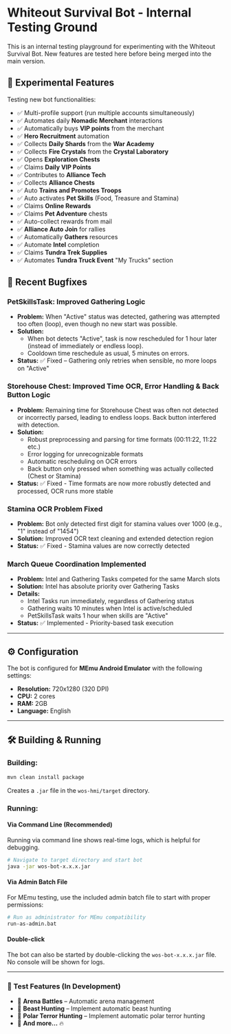 # Whiteout Survival Bot - Internal Testing Ground

This is an internal testing playground for experimenting with the Whiteout Survival Bot. New features are tested here before being merged into the main version.

## 🧪 Experimental Features

Testing new bot functionalities:

- ✅ Multi-profile support (run multiple accounts simultaneously)
- ✅ Automates daily **Nomadic Merchant** interactions
- ✅ Automatically buys **VIP points** from the merchant
- ✅ **Hero Recruitment** automation
- ✅ Collects **Daily Shards** from the **War Academy**
- ✅ Collects **Fire Crystals** from the **Crystal Laboratory**
- ✅ Opens **Exploration Chests**
- ✅ Claims **Daily VIP Points**
- ✅ Contributes to **Alliance Tech**
- ✅ Collects **Alliance Chests**
- ✅ Auto **Trains and Promotes Troops**
- ✅ Auto activates **Pet Skills** (Food, Treasure and Stamina)
- ✅ Claims **Online Rewards**
- ✅ Claims **Pet Adventure** chests
- ✅ Auto-collect rewards from mail
- ✅ **Alliance Auto Join** for rallies
- ✅ Automatically **Gathers** resources
- ✅ Automate **Intel** completion
- ✅ Claims **Tundra Trek Supplies**
- ✅ Automates **Tundra Truck Event** "My Trucks" section

## 🔧 Recent Bugfixes

### PetSkillsTask: Improved Gathering Logic
- **Problem:** When "Active" status was detected, gathering was attempted too often (loop), even though no new start was possible.
- **Solution:**
  - When bot detects "Active", task is now rescheduled for 1 hour later (instead of immediately or endless loop).
  - Cooldown time reschedule as usual, 5 minutes on errors.
- **Status:** ✅ Fixed – Gathering only retries when sensible, no more loops on "Active"

### Storehouse Chest: Improved Time OCR, Error Handling & Back Button Logic
- **Problem:** Remaining time for Storehouse Chest was often not detected or incorrectly parsed, leading to endless loops. Back button interfered with detection.
- **Solution:**
  - Robust preprocessing and parsing for time formats (00:11:22, 11:22 etc.)
  - Error logging for unrecognizable formats
  - Automatic rescheduling on OCR errors
  - Back button only pressed when something was actually collected (Chest or Stamina)
- **Status:** ✅ Fixed - Time formats are now more robustly detected and processed, OCR runs more stable

### Stamina OCR Problem Fixed
- **Problem:** Bot only detected first digit for stamina values over 1000 (e.g., "1" instead of "1454")
- **Solution:** Improved OCR text cleaning and extended detection region
- **Status:** ✅ Fixed - Stamina values are now correctly detected

### March Queue Coordination Implemented
- **Problem:** Intel and Gathering Tasks competed for the same March slots
- **Solution:** Intel has absolute priority over Gathering Tasks
- **Details:** 
  - Intel Tasks run immediately, regardless of Gathering status
  - Gathering waits 10 minutes when Intel is active/scheduled
  - PetSkillsTask waits 1 hour when skills are "Active"
- **Status:** ✅ Implemented - Priority-based task execution

---

## ⚙️ Configuration

The bot is configured for **MEmu Android Emulator** with the following settings:

- **Resolution:** 720x1280 (320 DPI)  
- **CPU:** 2 cores  
- **RAM:** 2GB 
- **Language:** English

---

## 🛠️ Building & Running

### Building:

```sh
mvn clean install package
```
Creates a `.jar` file in the `wos-hmi/target` directory.

### Running:

#### Via Command Line (Recommended)
Running via command line shows real-time logs, which is helpful for debugging.
```sh
# Navigate to target directory and start bot
java -jar wos-bot-x.x.x.jar
```

#### Via Admin Batch File
For MEmu testing, use the included admin batch file to start with proper permissions:
```sh
# Run as administrator for MEmu compatibility
run-as-admin.bat
```

#### Double-click
The bot can also be started by double-clicking the `wos-bot-x.x.x.jar` file. No console will be shown for logs.

---

### 🔮 Test Features (In Development)
- 🔹 **Arena Battles** – Automatic arena management
- 🔹 **Beast Hunting** – Implement automatic beast hunting
- 🔹 **Polar Terror Hunting** – Implement automatic polar terror hunting
- 🔹 **And more...** 🔥